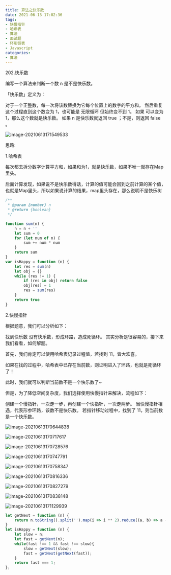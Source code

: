 ```yaml
---
title: 算法之快乐数
date: 2021-06-13 17:02:36
tags:
- 快慢指针
- 哈希表
- 算法
- 面试题
- 环形链表
- Javascript
categories:
- 算法
---
```


202.快乐数

编写一个算法来判断一个数 n 是不是快乐数。

「快乐数」定义为：

对于一个正整数，每一次将该数替换为它每个位置上的数字的平方和。
然后重复这个过程直到这个数变为 1，也可能是 无限循环 但始终变不到 1。
如果 可以变为  1，那么这个数就是快乐数。
如果 n 是快乐数就返回 true ；不是，则返回 false 。

![image-20210613171549533](D:\Blogs\NollieLeo.github.io\source\_posts\算法之快乐数\image-20210613171549533.png)



思路:

1.哈希表

每次都去拆分数字计算平方和，如果和为1，就是快乐数，如果不唯一就存在Map里头。

后面计算发现，如果说不是快乐数得话，计算的值可能会回到之前计算的某个值，也就是Map里头，所以如果说计算的结果，map里头存在，那么说明不是快乐树

```js
/**
 * @param {number} n
 * @return {boolean}
 */

function sum(n) {
    n = n + ''
    let sum = 0
    for (let num of n) {
        sum += num * num
    }
    return sum
}
var isHappy = function (n) {
    let res = sum(n)
    let obj = {}
    while (res != 1) {
        if (res in obj) return false
        obj[res] = 1
        res = sum(res)
    }
    return true
}
```



2.快慢指针

根据题意，我们可以分析如下：

找到快乐数
没有快乐数，形成环路，造成死循环。
其实分析是很容易的，接下来我们看看，如何解题。

首先，我们肯定可以使用哈希表记录过程值，若找到 11，皆大欢喜。

如果在找的过程中，哈希表中已存在当前数，则证明进入了环路，也就是死循环了！

此时，我们就可以判断当前数不是一个快乐数了~

但是，为了降低空间复杂度，我们选择使用快慢指针来解决，流程如下：

创建一个慢指针，一次走一步，再创建一个快指针，一次走两步。
当快慢指针相遇，代表形参环路，该数不是快乐数。
若指针移动过程中，找到了 11，则当前数是一个快乐数。

![image-20210613170644838](D:\Blogs\NollieLeo.github.io\source\_posts\算法之快乐数\image-20210613170644838.png)

![image-20210613170717617](D:\Blogs\NollieLeo.github.io\source\_posts\算法之快乐数\image-20210613170717617.png)

![image-20210613170728576](D:\Blogs\NollieLeo.github.io\source\_posts\算法之快乐数\image-20210613170728576.png)

![image-20210613170747791](D:\Blogs\NollieLeo.github.io\source\_posts\算法之快乐数\image-20210613170747791.png)

![image-20210613170758347](D:\Blogs\NollieLeo.github.io\source\_posts\算法之快乐数\image-20210613170758347.png)

![image-20210613170816336](D:\Blogs\NollieLeo.github.io\source\_posts\算法之快乐数\image-20210613170816336.png)

![image-20210613170827279](D:\Blogs\NollieLeo.github.io\source\_posts\算法之快乐数\image-20210613170827279.png)

![image-20210613170838148](D:\Blogs\NollieLeo.github.io\source\_posts\算法之快乐数\image-20210613170838148.png)

![image-20210613171129939](D:\Blogs\NollieLeo.github.io\source\_posts\算法之快乐数\image-20210613171129939.png)

```js
let getNext = function (n) {
    return n.toString().split('').map(i => i ** 2).reduce((a, b) => a + b);
}
let isHappy = function (n) {
    let slow = n;
    let fast = getNext(n);
    while(fast !== 1 && fast !== slow){
        slow = getNext(slow);
        fast = getNext(getNext(fast));
    }
    return fast === 1;
};
```

